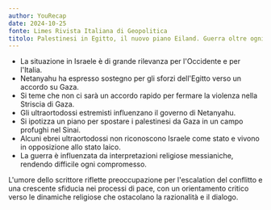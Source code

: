 ```yaml
---
author: YouRecap
date: 2024-10-25
fonte: Limes Rivista Italiana di Geopolitica
titolo: Palestinesi in Egitto, il nuovo piano Eiland. Guerra oltre ogni razionalità - Caracciolo a 8 e mezzo
---
```


- La situazione in Israele è di grande rilevanza per l'Occidente e per l'Italia.
- Netanyahu ha espresso sostegno per gli sforzi dell'Egitto verso un accordo su Gaza.
- Si teme che non ci sarà un accordo rapido per fermare la violenza nella Striscia di Gaza.
- Gli ultraortodossi estremisti influenzano il governo di Netanyahu.
- Si ipotizza un piano per spostare i palestinesi da Gaza in un campo profughi nel Sinai.
- Alcuni ebrei ultraortodossi non riconoscono Israele come stato e vivono in opposizione allo stato laico.
- La guerra è influenzata da interpretazioni religiose messianiche, rendendo difficile ogni compromesso.

L'umore dello scrittore riflette preoccupazione per l'escalation del conflitto e una crescente sfiducia nei processi di pace, con un orientamento critico verso le dinamiche religiose che ostacolano la razionalità e il dialogo.
